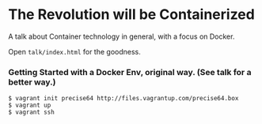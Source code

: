 # The Revolution will be Containerized

A talk about Container technology in general, with a focus on Docker.

Open ``talk/index.html`` for the goodness.

### Getting Started with a Docker Env, original way. (See talk for a better way.)

    $ vagrant init precise64 http://files.vagrantup.com/precise64.box
    $ vagrant up
    $ vagrant ssh
